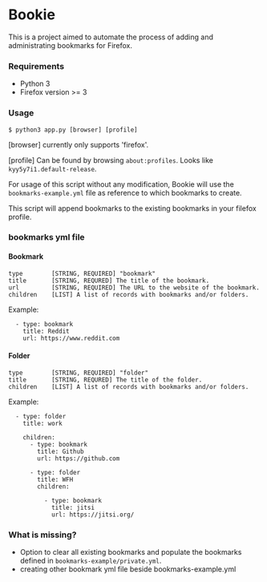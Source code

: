 # Bookie

This is a project aimed to automate the process of adding and administrating bookmarks for Firefox.

### Requirements

* Python 3
* Firefox version >= 3

### Usage

`$ python3 app.py [browser] [profile]`

[browser] currently only supports 'firefox'.

[profile] Can be found by browsing `about:profiles`. Looks like `kyy5y7i1.default-release`.

For usage of this script without any modification, Bookie will use the `bookmarks-example.yml` file as reference to which bookmarks to create.

This script will append bookmarks to the existing bookmarks in your filefox profile.

### bookmarks yml file

#### Bookmark

```
type		[STRING, REQUIRED] "bookmark"
title		[STRING, REQURED] The title of the bookmark.
url			[STRING, REQUIRED] The URL to the website of the bookmark.
children	[LIST] A list of records with bookmarks and/or folders.
```
Example:

```
  - type: bookmark
    title: Reddit
    url: https://www.reddit.com
```

#### Folder

```
type		[STRING, REQUIRED] "folder"
title		[STRING, REQURED] The title of the folder.
children	[LIST] A list of records with bookmarks and/or folders.
```

Example:

```
  - type: folder
    title: work

    children:
      - type: bookmark
        title: Github
        url: https://github.com

      - type: folder
        title: WFH
        children:

          - type: bookmark
            title: jitsi
            url: https://jitsi.org/
```

### What is missing?

* Option to clear all existing bookmarks and populate the bookmarks defined in `bookmarks-example/private.yml`.
* creating other bookmark yml file beside bookmarks-example.yml
